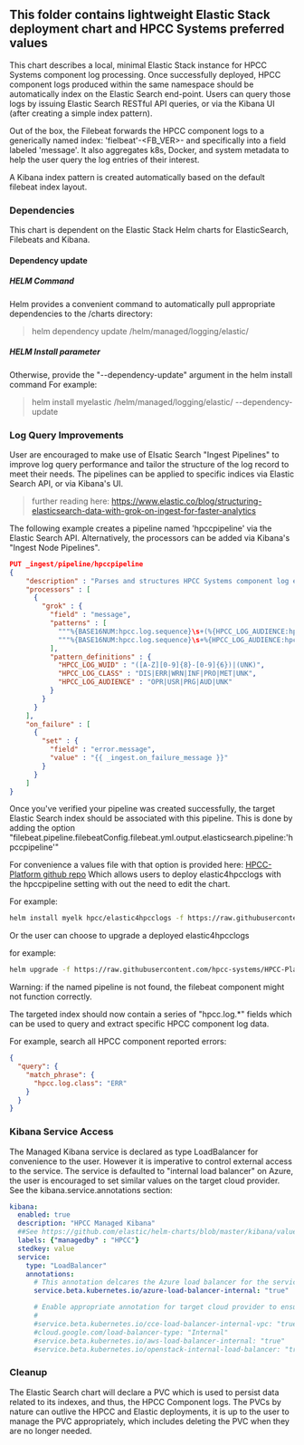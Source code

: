 ## This folder contains lightweight Elastic Stack deployment chart and HPCC Systems preferred values

This chart describes a local, minimal Elastic Stack instance for HPCC Systems component log processing.
Once successfully deployed, HPCC component logs produced within the same namespace should be automatically index
on the Elastic Search end-point. Users can query those logs by issuing Elastic Search RESTful API queries, or via
the Kibana UI (after creating a simple index pattern).

Out of the box, the Filebeat forwards the HPCC component logs to a generically named index: 'fielbeat'-<FB_VER>-<DateStamp> and specifically into a field labeled 'message'. It also aggregates k8s, Docker, and system metadata to
help the user query the log entries of their interest.

A Kibana index pattern is created automatically based on the default filebeat index layout.

### Dependencies
This chart is dependent on the Elastic Stack Helm charts for ElasticSearch, Filebeats and Kibana.

#### Dependency update
##### HELM Command
Helm provides a convenient command to automatically pull appropriate dependencies to the /charts directory:
> helm dependency update <HPCC-Systems Git clone location>/helm/managed/logging/elastic/

##### HELM Install parameter
Otherwise, provide the "--dependency-update" argument in the helm install command
For example:
> helm install myelastic <HPCC-Systems Git clone location>/helm/managed/logging/elastic/ --dependency-update

### Log Query Improvements
User are encouraged to make use of Elsatic Search "Ingest Pipelines" to improve log query performance and tailor the structure of the log record to meet their needs. The pipelines can be applied to specific indices via Elastic Search API, or via Kibana's UI.

> further reading here: https://www.elastic.co/blog/structuring-elasticsearch-data-with-grok-on-ingest-for-faster-analytics

The following example creates a pipeline named 'hpccpipeline' via the Elastic Search API. Alternatively, the processors can be added via Kibana's "Ingest Node Pipelines".

```JSON
PUT _ingest/pipeline/hpccpipeline
{
    "description" : "Parses and structures HPCC Systems component log entries",
    "processors" : [
      {
        "grok" : {
          "field" : "message",
          "patterns" : [
            """%{BASE16NUM:hpcc.log.sequence}\s+(%{HPCC_LOG_AUDIENCE:hpcc.log.audience})\s+%{HPCC_LOG_CLASS:hpcc.log.class}\s+%{TIMESTAMP_ISO8601:hpcc.log.timestamp}\s+%{POSINT:hpcc.log.procid}\s+%{POSINT:hpcc.log.threadid}\s+%{HPCC_LOG_WUID:hpcc.log.jobid}\s+%{QUOTEDSTRING:hpcc.log.message}""",
            """%{BASE16NUM:hpcc.log.sequence}\s+%{HPCC_LOG_AUDIENCE:hpcc.log.audience}\s+%{HPCC_LOG_CLASS:hpcc.log.class}\s%{TIMESTAMP_ISO8601:hpcc.log.timestamp}\s+%{POSINT:hpcc.log.procid}\s+%{POSINT:hpcc.log.threadid}\s+%{HPCC_LOG_WUID:hpcc.log.jobid}\s+%{GREEDYDATA:hpcc.log.message}"""
          ],
          "pattern_definitions" : {
            "HPCC_LOG_WUID" : "([A-Z][0-9]{8}-[0-9]{6})|(UNK)",
            "HPCC_LOG_CLASS" : "DIS|ERR|WRN|INF|PRO|MET|UNK",
            "HPCC_LOG_AUDIENCE" : "OPR|USR|PRG|AUD|UNK"
          }
        }
      }
    ],
    "on_failure" : [
      {
        "set" : {
          "field" : "error.message",
          "value" : "{{ _ingest.on_failure_message }}"
        }
      }
    ]
}
```

Once you've verified your pipeline was created successfully, the target Elastic Search index should be associated with this pipeline.
This is done by adding the option "filebeat.pipeline.filebeatConfig.filebeat.yml.output.elasticsearch.pipeline:'hpccpipeline'"

For convenience a values file with that option is provided here: [HPCC-Platform github repo](https://raw.githubusercontent.com/hpcc-systems/HPCC-Platform/master/helm/managed/logging/elastic/filebeat-filebeatConfig-hpccpipeline.yaml)
Which allows users to deploy elastic4hpcclogs with the hpccpipeline setting with out the need to edit the chart.

For example:
```bash
helm install myelk hpcc/elastic4hpcclogs -f https://raw.githubusercontent.com/hpcc-systems/HPCC-Platform/master/helm/managed/logging/elastic/filebeat-filebeatConfig-hpccpipeline.yaml
```

Or the user can choose to upgrade a deployed elastic4hpcclogs

for example:
```bash
helm upgrade -f https://raw.githubusercontent.com/hpcc-systems/HPCC-Platform/master/helm/managed/logging/elastic/filebeat-filebeatConfig-hpccpipeline.yaml myelk hpcc/elastic4hpcclogs
```

Warning: if the named pipeline is not found, the filebeat component might not function correctly.

The targeted index should now contain a series of "hpcc.log.*" fields which can be used to query and extract specific HPCC component log data.

For example, search all HPCC component reported errors:

```json
{
  "query": {
    "match_phrase": {
      "hpcc.log.class": "ERR"
    }
  }
}
```

### Kibana Service Access

The Managed Kibana service is declared as type LoadBalancer for convenience to the user. However it is imperative to control external access to the service.
The service is defaulted to "internal load balancer" on Azure, the user is encouraged to set similar values on the target cloud provider. See the kibana.service.annotations section:

```yaml
kibana:
  enabled: true
  description: "HPCC Managed Kibana"
  ##See https://github.com/elastic/helm-charts/blob/master/kibana/values.yaml for all available options
  labels: {"managedby" : "HPCC"}
  stedkey: value
  service:
    type: "LoadBalancer"
    annotations:
      # This annotation delcares the Azure load balancer for the service as internal rather than internet-visible
      service.beta.kubernetes.io/azure-load-balancer-internal: "true"

      # Enable appropriate annotation for target cloud provider to ensure Kibana access is internal
      #
      #service.beta.kubernetes.io/cce-load-balancer-internal-vpc: "true"
      #cloud.google.com/load-balancer-type: "Internal"
      #service.beta.kubernetes.io/aws-load-balancer-internal: "true"
      #service.beta.kubernetes.io/openstack-internal-load-balancer: "true"
```


### Cleanup
The Elastic Search chart will declare a PVC which is used to persist data related to its indexes, and thus, the HPCC Component logs. The PVCs by nature can outlive the HPCC and Elastic deployments, it is up to the user to manage the PVC appropriately, which includes deleting the PVC when they are no longer needed.

